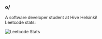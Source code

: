 ### o/

A software developer student at Hive Helsinki!
</br>
Leetcode stats:
</br>

![Leetcode Stats](https://leetcard.jacoblin.cool/MachineState?theme=forest,ext=heatmap)
